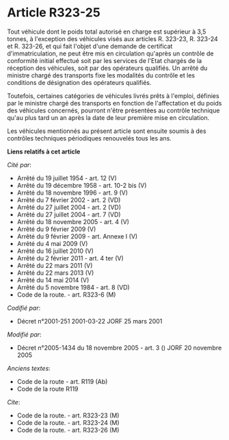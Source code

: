 # Article R323-25

Tout véhicule dont le poids total autorisé en charge est supérieur à 3,5 tonnes, à l'exception des véhicules visés aux
articles R. 323-23, R. 323-24 et R. 323-26, et qui fait l'objet d'une demande de certificat d'immatriculation, ne peut être
mis en circulation qu'après un contrôle de conformité initial effectué soit par les services de l'Etat chargés de la
réception des véhicules, soit par des opérateurs qualifiés. Un arrêté du ministre chargé des transports fixe les modalités du
contrôle et les conditions de désignation des opérateurs qualifiés.

Toutefois, certaines catégories de véhicules livrés prêts à l'emploi, définies par le ministre chargé des transports en
fonction de l'affectation et du poids des véhicules concernés, pourront n'être présentées au contrôle technique qu'au plus
tard un an après la date de leur première mise en circulation.

Les véhicules mentionnés au présent article sont ensuite soumis à des contrôles techniques périodiques renouvelés tous les
ans.

**Liens relatifs à cet article**

_Cité par_:

  - Arrêté du 19 juillet 1954 - art. 12 (V)
  - Arrêté du 19 décembre 1958 - art. 10-2 bis (V)
  - Arrêté du 18 novembre 1996 - art. 9 (V)
  - Arrêté du 7 février 2002 - art. 2 (VD)
  - Arrêté du 27 juillet 2004 - art. 2 (VD)
  - Arrêté du 27 juillet 2004 - art. 7 (VD)
  - Arrêté du 18 novembre 2005 - art. 4 (V)
  - Arrêté du 9 février 2009 (V)
  - Arrêté du 9 février 2009 - art. Annexe I (V)
  - Arrêté du 4 mai 2009 (V)
  - Arrêté du 16 juillet 2010 (V)
  - Arrêté du 2 février 2011 - art. 4 ter (V)
  - Arrêté du 22 mars 2011 (V)
  - Arrêté du 22 mars 2013 (V)
  - Arrêté du 14 mai 2014 (V)
  - Arrêté du 5 novembre 1984 - art. 8 (VD)
  - Code de la route. - art. R323-6 (M)

_Codifié par_:

  - Décret n°2001-251 2001-03-22 JORF 25 mars 2001

_Modifié par_:

  - Décret n°2005-1434 du 18 novembre 2005 - art. 3 () JORF 20 novembre 2005

_Anciens textes_:

  - Code de la route - art. R119 (Ab)
  - Code de la route R119

_Cite_:

  - Code de la route. - art. R323-23 (M)
  - Code de la route. - art. R323-24 (M)
  - Code de la route. - art. R323-26 (M)
